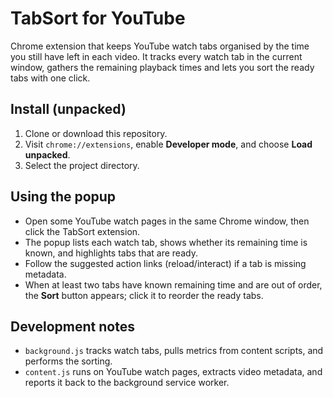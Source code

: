 # TabSort for YouTube

Chrome extension that keeps YouTube watch tabs organised by the time you still have left in each video. It tracks every watch tab in the current window, gathers the remaining playback times and lets you sort the ready tabs with one click.


## Install (unpacked)
1. Clone or download this repository.
2. Visit `chrome://extensions`, enable **Developer mode**, and choose **Load unpacked**.
3. Select the project directory.

## Using the popup
- Open some YouTube watch pages in the same Chrome window, then click the TabSort extension.
- The popup lists each watch tab, shows whether its remaining time is known, and highlights tabs that are ready.
- Follow the suggested action links (reload/interact) if a tab is missing metadata.
- When at least two tabs have known remaining time and are out of order, the **Sort** button appears; click it to reorder the ready tabs.

## Development notes
- `background.js` tracks watch tabs, pulls metrics from content scripts, and performs the sorting.
- `content.js` runs on YouTube watch pages, extracts video metadata, and reports it back to the background service worker.


